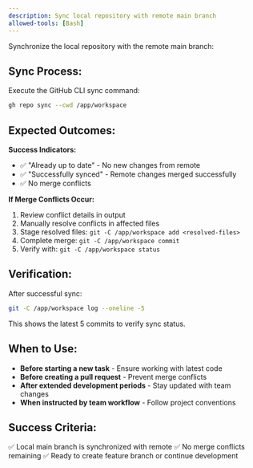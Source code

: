 ```yaml
---
description: Sync local repository with remote main branch
allowed-tools: [Bash]
---
```


Synchronize the local repository with the remote main branch:

## Sync Process:

Execute the GitHub CLI sync command:
```bash
gh repo sync --cwd /app/workspace
```

## Expected Outcomes:

**Success Indicators:**
- ✅ "Already up to date" - No new changes from remote
- ✅ "Successfully synced" - Remote changes merged successfully
- ✅ No merge conflicts

**If Merge Conflicts Occur:**
1. Review conflict details in output
2. Manually resolve conflicts in affected files
3. Stage resolved files: `git -C /app/workspace add <resolved-files>`
4. Complete merge: `git -C /app/workspace commit`
5. Verify with: `git -C /app/workspace status`

## Verification:

After successful sync:
```bash
git -C /app/workspace log --oneline -5
```

This shows the latest 5 commits to verify sync status.

## When to Use:

- **Before starting a new task** - Ensure working with latest code
- **Before creating a pull request** - Prevent merge conflicts
- **After extended development periods** - Stay updated with team changes
- **When instructed by team workflow** - Follow project conventions

## Success Criteria:

✅ Local main branch is synchronized with remote
✅ No merge conflicts remaining
✅ Ready to create feature branch or continue development
